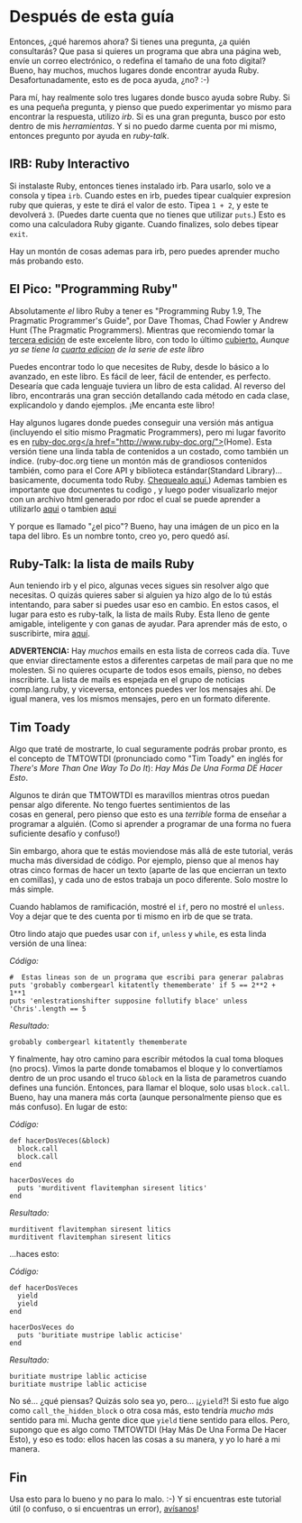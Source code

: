 # Después de esta guía

Entonces, ¿qué haremos ahora? Si tienes una pregunta, ¿a quién consultarás?
Que pasa si quieres un programa que abra una página web, envíe un correo electrónico,
o redefina el tamaño de una foto digital? Bueno, hay muchos, muchos lugares 
donde encontrar ayuda Ruby. Desafortunadamente, esto es de poca ayuda, ¿no? :-)

Para mí, hay realmente solo tres lugares donde busco ayuda sobre Ruby.
Si es una pequeña pregunta, y pienso que puedo experimentar yo mismo para 
encontrar la respuesta, utilizo *irb*. Si es una gran pregunta,
busco por esto dentro de mis *herramientas*. Y si no puedo darme
cuenta por mi mismo, entonces pregunto por ayuda en *ruby-talk*.

## IRB:  Ruby Interactivo

Si instalaste Ruby, entonces tienes instalado irb. Para usarlo, solo
ve a consola y tipea `irb`.  Cuando estes en irb, puedes tipear cualquier
expresion ruby que quieras, y este te dirá el valor de esto. Tipea `1 + 2`,
y este te devolverá `3`. (Puedes darte cuenta que no tienes que utilizar
`puts`.) Esto es como una calculadora Ruby gigante. Cuando finalizes, solo
debes tipear `exit`.

Hay un montón de cosas ademas para irb, pero puedes aprender mucho más
probando esto.

## El Pico: "Programming Ruby"

Absolutamente <em>el</em> libro Ruby a tener es "Programming Ruby 1.9,
The Pragmatic Programmer's Guide", por Dave Thomas, Chad Fowler y Andrew
Hunt (The Pragmatic Programmers). Mientras que recomiendo tomar la 
<a href="http://pragprog.com/press_releases/programming-ruby-1-9">tercera edición</a>
de este excelente libro, con todo lo último <a href="http://it-ebooks.info/book/59/">cubierto.</a>
<i>Aunque ya se tiene la <a href="http://it-ebooks.info/book/2712/">cuarta edicion</a> de la serie de este libro</i>

Puedes encontrar todo lo que necesites de Ruby, desde lo básico a lo
avanzado, en este libro. Es fácil de leer, fácil de entender, es perfecto.
Desearía que cada lenguaje tuviera un libro de esta calidad. Al reverso
del libro, encontrarás una gran sección detallando cada método en cada
clase, explicandolo y dando ejemplos. ¡Me encanta este libro!

Hay algunos lugares donde puedes conseguir una versión más antigua (incluyendo
el sitio mismo  Pragmatic Programmers), pero mi lugar favorito es
en <a href="http://www.ruby-doc.org/docs/ProgrammingRuby/">ruby-doc.org</a href="http://www.ruby-doc.org/"><a>(Home)</a>.
Esta versión tiene una linda tabla de contenidos a un costado, como también
un índice. (ruby-doc.org tiene un montón más de grandiosos contenidos también,
como para el Core API y biblioteca estándar(Standard Library)... basicamente,
documenta todo Ruby. <a href="http://www.ruby-doc.org/">Chequealo aquí.</a>)
Ademas tambien es importante que documentes tu codigo , y luego poder visualizarlo mejor con un   archivo  html generado por 
rdoc el cual se puede aprender a utilizarlo <a href="http://rdoc.rubyforge.org/"> aqui</a> o tambien <a href="http://rdoc.sourceforge.net/doc">aqui</a>

Y porque es llamado "¿el pico"? Bueno, hay una imágen de un pico en la tapa del 
libro. Es un nombre tonto, creo yo, pero quedó así.

## Ruby-Talk: la lista de mails Ruby

Aun teniendo irb y el pico, algunas veces sigues sin resolver
algo que necesitas. O quizás quieres saber si alguien ya hizo algo de lo
tú estás intentando, para saber si puedes usar eso en cambio. En estos casos,
el lugar para esto es ruby-talk, la lista de mails Ruby. Esta lleno de gente
amigable, inteligente y con ganas de ayudar. Para aprender más de esto, o suscribirte,
mira <a href="http://www.ruby-lang.org/es/community/mailing-lists/">aquí</a>.

<strong>ADVERTENCIA:</strong> Hay <em>muchos</em> emails en 
esta lista de correos cada día. Tuve que enviar directamente estos
a diferentes carpetas de mail para que no me molesten. Si no quieres
ocuparte de todos esos emails, pienso, no debes inscribirte. La lista
de mails es espejada en el grupo de noticias comp.lang.ruby, y viceversa,
entonces puedes ver los mensajes ahí. De igual manera, ves los mismos 
mensajes, pero en un formato diferente.

## Tim Toady

Algo que traté de mostrarte, lo cual seguramente podrás probar pronto, 
es el concepto de TMTOWTDI (pronunciado como "Tim Toady" en inglés for *There's 
More Than One Way To Do It*): *Hay Más De Una Forma DE Hacer Esto*.

Algunos te dirán que TMTOWTDI es maravillos mientras otros 
puedan pensar algo diferente. No tengo fuertes sentimientos de las  
cosas en general, pero pienso que esto es 
una <em>terrible</em> forma de enseñar a programar a alguién. 
(Como si aprender a programar de una forma no fuera suficiente desafío y confuso!)

Sin embargo, ahora que te estás moviendose más allá de este tutorial, verás mucha
más diversidad de código. Por ejemplo, pienso que al menos hay otras cinco formas
de hacer un texto (aparte de las que encierran un texto en comillas), y cada uno de estos
trabaja un poco diferente. Solo mostre lo más simple. 

Cuando hablamos de ramificación, mostré el `if`,
pero no mostré el `unless`. Voy a dejar que te des 
cuenta por ti mismo en irb de que se trata.

Otro lindo atajo que puedes usar con `if`,
`unless` y `while`, es esta linda versión de una línea:

*Código:*

    #  Estas lineas son de un programa que escribi para generar palabras
    puts 'grobably combergearl kitatently thememberate' if 5 == 2**2 + 1**1
    puts 'enlestrationshifter supposine follutify blace' unless 'Chris'.length == 5

*Resultado:*

    grobably combergearl kitatently thememberate

Y finalmente, hay otro camino para escribir métodos la cual toma bloques
(no procs). Vimos la parte donde tomabamos el bloque y lo convertíamos 
dentro de un proc usando el truco `&block` en la lista de parametros
cuando defines una función. Entonces, para llamar el bloque, solo usas 
`block.call`.  Bueno, hay una manera más corta (aunque personalmente pienso que 
es más confuso). En lugar de esto:

*Código:*

    def hacerDosVeces(&block)
      block.call
      block.call
    end
    
    hacerDosVeces do
      puts 'murditivent flavitemphan siresent litics'
    end

*Resultado:*

    murditivent flavitemphan siresent litics
    murditivent flavitemphan siresent litics

...haces esto:

*Código:*

    def hacerDosVeces
      yield
      yield
    end
    
    hacerDosVeces do
      puts 'buritiate mustripe lablic acticise'
    end

*Resultado:*

    buritiate mustripe lablic acticise
    buritiate mustripe lablic acticise

No sé... ¿qué piensas? Quizás solo sea yo, pero... ¡¿`yield`?! 
Si esto fue algo como  `call_the_hidden_block` o otra cosa más,
esto tendría *mucho más* sentido para mi. Mucha gente dice que `yield` 
tiene sentido para ellos. Pero, supongo que es algo como TMTOWTDI (Hay Más De
Una Forma De Hacer Esto), y eso es todo: ellos hacen las cosas a su manera, 
y yo lo haré a mi manera.

## Fin

Usa esto para lo bueno y no para lo malo. :-)  Y si encuentras este tutorial
útil (o confuso, o si encuentras un error),
<a href="https://github.com/programaelfuturo/aprendeaprogramar.pe/issues">avísanos</a>!
